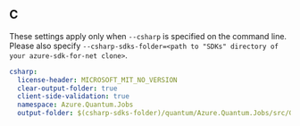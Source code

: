 ## C

These settings apply only when `--csharp` is specified on the command line.
Please also specify `--csharp-sdks-folder=<path to "SDKs" directory of your azure-sdk-for-net clone>`.

```yaml $(csharp)
csharp:
  license-header: MICROSOFT_MIT_NO_VERSION
  clear-output-folder: true
  client-side-validation: true
  namespace: Azure.Quantum.Jobs
  output-folder: $(csharp-sdks-folder)/quantum/Azure.Quantum.Jobs/src/Generated
```
